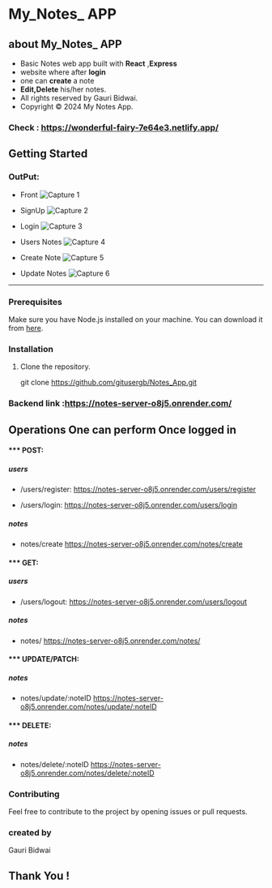 
#  My_Notes_ APP

## about My_Notes_ APP      
 - Basic Notes web app built with **React** ,**Express**
 - website where after **login** 
 - one can **create** a note 
 - **Edit,Delete** his/her notes.
 - All rights reserved by Gauri Bidwai.
 - Copyright &copy; 2024 My Notes App.
          

### Check : https://wonderful-fairy-7e64e3.netlify.app/

## Getting Started

### OutPut: 

- Front
![Capture 1](https://i.ibb.co/9ZShZ3Z/my-notes-app.png)

- SignUp 
![Capture 2](https://i.ibb.co/h2zKkng/signup.png)

- Login
![Capture 3](https://i.ibb.co/XLcyqzh/login.png)

- Users Notes 
![Capture 4](https://i.ibb.co/hRFzhNN/notes.png)

- Create Note
![Capture 5](https://i.ibb.co/zfJXvtz/create-note.png)

- Update Notes
![Capture 6](https://i.ibb.co/bBMQPqY/update-notes.png)

---

### Prerequisites

Make sure you have Node.js installed on your machine. You can download it from [here](https://nodejs.org/).

### Installation

1. Clone the repository.

   git clone https://github.com/gitusergb/Notes_App.git

### Backend link :https://notes-server-o8j5.onrender.com/

## Operations One can perform Once logged in 

#### *** POST:
##### users
- /users/register:
https://notes-server-o8j5.onrender.com/users/register

- /users/login:
https://notes-server-o8j5.onrender.com/users/login

##### notes
- notes/create
https://notes-server-o8j5.onrender.com/notes/create

#### *** GET:

##### users
- /users/logout:
https://notes-server-o8j5.onrender.com/users/logout

##### notes
- notes/
https://notes-server-o8j5.onrender.com/notes/

#### *** UPDATE/PATCH:
##### notes
- notes/update/:noteID
https://notes-server-o8j5.onrender.com/notes/update/:noteID

#### *** DELETE:
##### notes
- notes/delete/:noteID
https://notes-server-o8j5.onrender.com/notes/delete/:noteID

### Contributing
Feel free to contribute to the project by opening issues or pull requests. 

### created by
Gauri Bidwai

## Thank You !